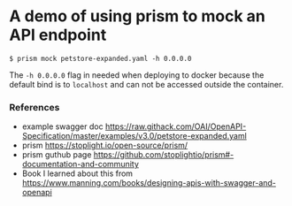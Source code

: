 # A demo of using prism to mock an API endpoint

```
$ prism mock petstore-expanded.yaml -h 0.0.0.0
```

The `-h 0.0.0.0` flag in needed when deploying to docker because the default bind is to `localhost` and can not be accessed outside the container.


### References

- example swagger doc https://raw.githack.com/OAI/OpenAPI-Specification/master/examples/v3.0/petstore-expanded.yaml
- prism https://stoplight.io/open-source/prism/
- prism guthub page https://github.com/stoplightio/prism#-documentation-and-community
- Book I learned about this from https://www.manning.com/books/designing-apis-with-swagger-and-openapi
